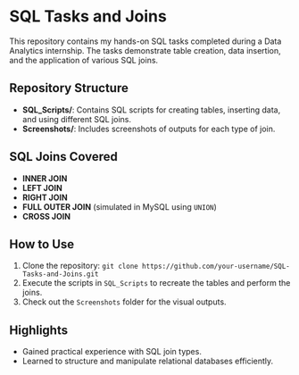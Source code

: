 # SQL Tasks and Joins

This repository contains my hands-on SQL tasks completed during a Data Analytics internship. The tasks demonstrate table creation, data insertion, and the application of various SQL joins.

## Repository Structure
- **SQL_Scripts/**: Contains SQL scripts for creating tables, inserting data, and using different SQL joins.
- **Screenshots/**: Includes screenshots of outputs for each type of join.

## SQL Joins Covered
- **INNER JOIN**
- **LEFT JOIN**
- **RIGHT JOIN**
- **FULL OUTER JOIN** (simulated in MySQL using `UNION`)
- **CROSS JOIN**

## How to Use
1. Clone the repository: `git clone https://github.com/your-username/SQL-Tasks-and-Joins.git`
2. Execute the scripts in `SQL_Scripts` to recreate the tables and perform the joins.
3. Check out the `Screenshots` folder for the visual outputs.

## Highlights
- Gained practical experience with SQL join types.
- Learned to structure and manipulate relational databases efficiently.
